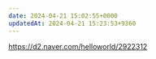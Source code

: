 ```yaml
---
date: 2024-04-21 15:02:55+0000
updatedAt: 2024-04-21 15:23:53+9360
---
```

https://d2.naver.com/helloworld/2922312